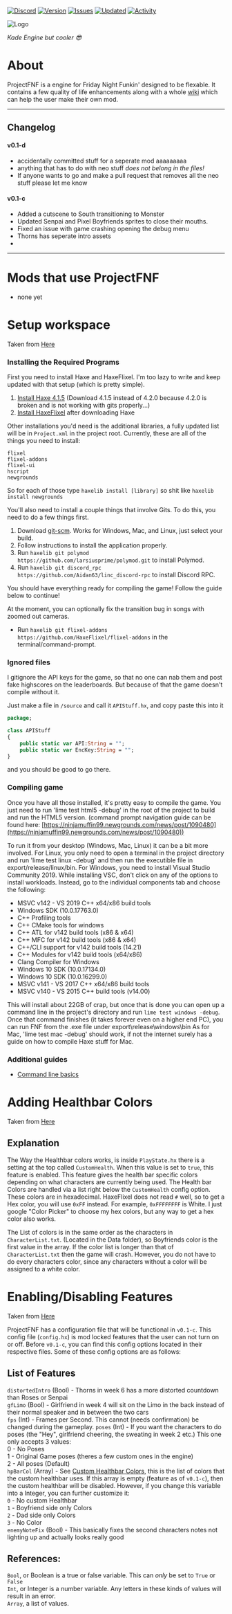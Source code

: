 
[![Discord](https://img.shields.io/discord/826580018346852372?color=white&label=Discord&logoColor=7289da&style=for-the-badge)](https://discord.gg/fmxuXhRqMU)  [![Version](https://img.shields.io/github/v/release/aflacc/ProjectFNF?label=Version&style=for-the-badge)](https://github.com/aflacc/ProjectFNF/releases)  [![Issues](https://img.shields.io/github/issues/aflacc/ProjectFNF?style=for-the-badge)](https://github.com/aflacc/ProjectFNF/issues) [![Updated](https://img.shields.io/github/last-commit/aflacc/ProjectFNF?label=Updated&style=for-the-badge)](https://github.com/aflacc/ProjectFNF/commits/master) [![Activity](https://img.shields.io/github/commit-activity/w/aflacc/ProjectFNF?label=Activity&style=for-the-badge)](https://github.com/aflacc/ProjectFNF/commits/master)

![Logo](https://u.cubeupload.com/Aflac/ProjectFNF.png)

*Kade Engine but cooler :sunglasses:*

# About
ProjectFNF is a engine for Friday Night Funkin' designed to be flexable. It contains a few quality of life enhancements along with a whole [wiki](https://github.com/aflacc/ProjectFNF/wiki) which can help the user make their own mod.
***

## Changelog
#### v0.1-d
- accidentally committed stuff for a seperate mod aaaaaaaaa
- anything that has to do with neo stuff _does not belong  in the files!_
- If anyone wants to go and make a pull request that removes all the neo stuff please let me know
#### v0.1-c
- Added a cutscene to South transitioning to Monster
- Updated Senpai and Pixel Boyfriends sprites to close their mouths.
- Fixed an issue with game crashing opening the debug menu
- Thorns has seperate intro assets
- 

***

# Mods that use ProjectFNF
- none yet

# Setup workspace
Taken from [Here](https://github.com/aflacc/ProjectFNF/wiki/Setup-Workspace)

### Installing the Required Programs

First you need to install Haxe and HaxeFlixel. I'm too lazy to write and keep updated with that setup (which is pretty simple). 
1. [Install Haxe 4.1.5](https://haxe.org/download/version/4.1.5/) (Download 4.1.5 instead of 4.2.0 because 4.2.0 is broken and is not working with gits properly...)
2. [Install HaxeFlixel](https://haxeflixel.com/documentation/install-haxeflixel/) after downloading Haxe

Other installations you'd need is the additional libraries, a fully updated list will be in `Project.xml` in the project root. Currently, these are all of the things you need to install:
```
flixel
flixel-addons
flixel-ui
hscript
newgrounds
```
So for each of those type `haxelib install [library]` so shit like `haxelib install newgrounds`

You'll also need to install a couple things that involve Gits. To do this, you need to do a few things first.
1. Download [git-scm](https://git-scm.com/downloads). Works for Windows, Mac, and Linux, just select your build.
2. Follow instructions to install the application properly.
3. Run `haxelib git polymod https://github.com/larsiusprime/polymod.git` to install Polymod.
4. Run `haxelib git discord_rpc https://github.com/Aidan63/linc_discord-rpc` to install Discord RPC.

You should have everything ready for compiling the game! Follow the guide below to continue!

At the moment, you can optionally fix the transition bug in songs with zoomed out cameras.
- Run `haxelib git flixel-addons https://github.com/HaxeFlixel/flixel-addons` in the terminal/command-prompt.

### Ignored files

I gitignore the API keys for the game, so that no one can nab them and post fake highscores on the leaderboards. But because of that the game
doesn't compile without it.

Just make a file in `/source` and call it `APIStuff.hx`, and copy paste this into it

```haxe
package;

class APIStuff
{
	public static var API:String = "";
	public static var EncKey:String = "";
}

```

and you should be good to go there.

### Compiling game

Once you have all those installed, it's pretty easy to compile the game. You just need to run 'lime test html5 -debug' in the root of the project to build and run the HTML5 version. (command prompt navigation guide can be found here: [https://ninjamuffin99.newgrounds.com/news/post/1090480](https://ninjamuffin99.newgrounds.com/news/post/1090480))

To run it from your desktop (Windows, Mac, Linux) it can be a bit more involved. For Linux, you only need to open a terminal in the project directory and run 'lime test linux -debug' and then run the executible file in export/release/linux/bin. For Windows, you need to install Visual Studio Community 2019. While installing VSC, don't click on any of the options to install workloads. Instead, go to the individual components tab and choose the following:
* MSVC v142 - VS 2019 C++ x64/x86 build tools
* Windows SDK (10.0.17763.0)
* C++ Profiling tools
* C++ CMake tools for windows
* C++ ATL for v142 build tools (x86 & x64)
* C++ MFC for v142 build tools (x86 & x64)
* C++/CLI support for v142 build tools (14.21)
* C++ Modules for v142 build tools (x64/x86)
* Clang Compiler for Windows
* Windows 10 SDK (10.0.17134.0)
* Windows 10 SDK (10.0.16299.0)
* MSVC v141 - VS 2017 C++ x64/x86 build tools
* MSVC v140 - VS 2015 C++ build tools (v14.00)

This will install about 22GB of crap, but once that is done you can open up a command line in the project's directory and run `lime test windows -debug`. Once that command finishes (it takes forever even on a higher end PC), you can run FNF from the .exe file under export\release\windows\bin
As for Mac, 'lime test mac -debug' should work, if not the internet surely has a guide on how to compile Haxe stuff for Mac.

### Additional guides

- [Command line basics](https://ninjamuffin99.newgrounds.com/news/post/1090480)



# Adding Healthbar Colors
Taken from [Here](https://github.com/aflacc/ProjectFNF/wiki/Custom-Healthbar-Colors)


## Explanation
The Way the Healthbar colors works, is inside `PlayState.hx` there is a setting at the top called `CustomHealth`. When this value is set to `true`, this feature is enabled. This feature gives the health bar specific colors depending on what characters are currently being used. The Health bar Colors are handled via a list right below the `CustomHealth` config option. These colors are in hexadecimal. HaxeFlixel does not read `#` well, so to get a Hex color, you will use `0xFF` instead. For example, `0xFFFFFFFF` is White. I just google "Color Picker" to choose my hex colors, but any way to get a hex color also works.

The List of colors is in the same order as the characters in `CharacterList.txt`. (Located in the Data folder), so Boyfriends color is the first value in the array. If the color list is longer than that of `CharacterList.txt` then the game will crash. However, you do not have to do every characters color, since any characters without a color will be assigned to a white color. 


# Enabling/Disabling Features
Taken from [Here](https://github.com/aflacc/ProjectFNF/wiki/Disabling-and-Enabling-features)

ProjectFNF has a configuration file that will be functional in `v0.1-c`. This config file (`config.hx`) is mod locked features that the user can not turn on or off. Before `v0.1-c`, you can find this config options located in their respective files. Some of these config options are as follows:

## List of Features
`distortedIntro` (Bool) - Thorns in week 6 has a more distorted countdown than Roses or Senpai\
`gfLimo` (Bool) - Girlfriend in week 4 will sit on the Limo in the back instead of their normal speaker and in between the two cars \
`fps` (Int) - Frames per Second. This cannot (needs confirmation) be changed during the gameplay. 
`poses` (Int) - If you want the characters to do poses (the "Hey", girlfriend cheering, the sweating in week 2 etc.) This one only accepts 3 values:\
0 - No Poses\
1 - Original Game poses (theres a few custom ones in the engine)\
2 - All poses (Default)\
`hpBarCol` (Array) - See [Custom Healthbar Colors](https://github.com/aflacc/ProjectFNF/wiki/Custom-Healthbar-Colors), this is the list of colors that the custom healthbar uses. If this array is empty (feature as of `v0.1-c`), then the custom healthbar will be disabled. However, if you change this variable into a Integer, you can further customize it:\
`0` - No custom Healthbar\
`1` - Boyfriend side only Colors\
`2` - Dad side only Colors\
`3` - No Color\
`enemyNoteFix` (Bool) - This basically fixes the second characters notes not lighting up and actually looks really good




## References:
`Bool`, or Boolean is a true or false variable. This can *only* be set to `True` or `False`\
`Int`, or Integer is a number variable. Any letters in these kinds of values will result in an error.\
`Array`, a list of values.
